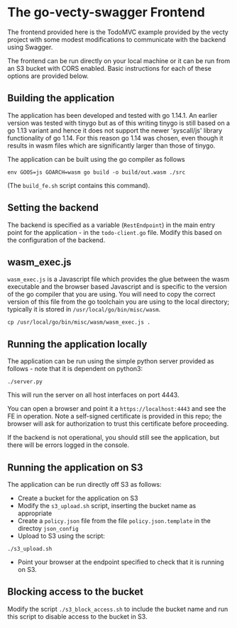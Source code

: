 # The go-vecty-swagger Frontend

The frontend provided here is the TodoMVC example provided by the vecty project
with some modest modifications to communicate with the backend using Swagger.

The frontend can be run directly on your local machine or it can be run from an
S3 bucket with CORS enabled. Basic instructions for each of these options are
provided below.

## Building the application

The application has been developed and tested with go 1.14.1. An earlier version
was tested with tinygo but as of this writing tinygo is still based on a go 1.13
variant and hence it does not support the newer 'syscall/js' library functionality
of go 1.14. For this reason go 1.14 was chosen, even though it results in wasm
files which are significantly larger than those of tinygo.

The application can be built using the go compiler as follows

`env GOOS=js GOARCH=wasm go build -o build/out.wasm ./src`

(The `build_fe.sh` script contains this command).

## Setting the backend

The backend is specified as a variable (`RestEndpoint`) in the main entry point
for the application - in the `todo-client.go` file. Modify this based on the
configuration of the backend.

## wasm_exec.js

`wasm_exec.js` is a Javascript file which provides the glue between the wasm executable
and the browser based Javascript and is specific to the version of the go compiler
that you are using. You will need to copy the correct version of this file from the
go toolchain you are using to the local directory; typically it is stored in `/usr/local/go/bin/misc/wasm`.

`cp /usr/local/go/bin/misc/wasm/wasm_exec.js .`

## Running the application locally

The application can be run using the simple python server provided as follows -
note that it is dependent on python3:

`./server.py`

This will run the server on all host interfaces on port 4443.

You can open a browser and point it a `https://localhost:4443` and see the FE in
operation. Note a self-signed certificate is provided in this repo; the browser
will ask for authorization to trust this certificate before proceeding.

If the backend is not operational, you should still see the application, but there
will be errors logged in the console.

## Running the application on S3

The application can be run directly off S3 as follows:
- Create a bucket for the application on S3
- Modify the `s3_upload.sh` script, inserting the bucket name as appropriate
- Create a `policy.json` file from the file `policy.json.template` in the directoy `json_config`
- Upload to S3 using the script:

`./s3_upload.sh`

- Point your browser at the endpoint specified to check that it is running on S3.

## Blocking access to the bucket

Modify the script `./s3_block_access.sh` to include the bucket name and run this
script to disable access to the bucket in S3.

